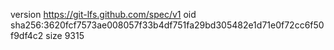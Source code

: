 version https://git-lfs.github.com/spec/v1
oid sha256:3620fcf7573ae008057f33b4df751fa29bd305482e1d71e0f72cc6f50f9df4c2
size 9315

